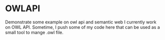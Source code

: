 # OWLAPI
Demonstrate some example on owl api and semantic web
I currently work on OWL API. Sometime, I push some of my code here that can be used as a small tool to mange .owl file.
